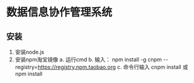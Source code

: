 #  数据信息协作管理系统
## 安装
1.  安装node.js
2.  安装npm淘宝镜像
a.  运行cmd
b.  输入： npm install -g cnpm --registry=https://registry.npm.taobao.org
c.  命令行输入  cnpm install  或  npm install
